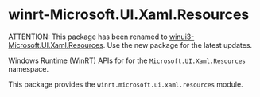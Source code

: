<!-- warning: Please don't edit this file. It was automatically generated. -->

# winrt-Microsoft.UI.Xaml.Resources

ATTENTION: This package has been renamed to
[winui3-Microsoft.UI.Xaml.Resources](https://pypi.org/project/winui3-Microsoft.UI.Xaml.Resources/).
Use the new package for the latest updates.

Windows Runtime (WinRT) APIs for for the `Microsoft.UI.Xaml.Resources` namespace.

This package provides the `winrt.microsoft.ui.xaml.resources` module.
